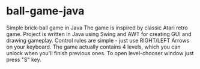 # ball-game-java
Simple brick-ball game in Java
The game is inspired by classic Atari retro game. Project is written in Java using Swing and AWT for creating GUI and drawing gameplay.
Control rules are simple - just use RIGHT/LEFT Arrows on your keyboard. The game actually contains 4 levels, which you can unlock when you'll finish previous ones.
To open level-chooser window just press "S" key.
